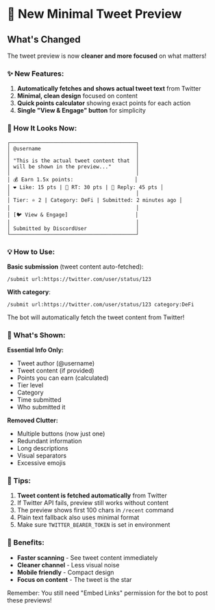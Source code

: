 # 🎨 New Minimal Tweet Preview

## What's Changed

The tweet preview is now **cleaner and more focused** on what matters!

### ✨ New Features:
1. **Automatically fetches and shows actual tweet text** from Twitter
2. **Minimal, clean design** focused on content
3. **Quick points calculator** showing exact points for each action
4. **Single "View & Engage" button** for simplicity

### 📸 How It Looks Now:

```
┌─────────────────────────────────────────┐
│ @username                               │
│                                         │
│ "This is the actual tweet content that  │
│ will be shown in the preview..."        │
│                                         │
│ 💰 Earn 1.5x points:                    │
│ ❤️ Like: 15 pts | 🔁 RT: 30 pts | 💬 Reply: 45 pts │
│                                         │
│ Tier: ⭐ 2 | Category: DeFi | Submitted: 2 minutes ago │
│                                         │
│ [🐦 View & Engage]                      │
│                                         │
│ Submitted by DiscordUser                │
└─────────────────────────────────────────┘
```

### 💡 How to Use:

**Basic submission** (tweet content auto-fetched):
```
/submit url:https://twitter.com/user/status/123
```

**With category**:
```
/submit url:https://twitter.com/user/status/123 category:DeFi
```

The bot will automatically fetch the tweet content from Twitter!

### 🎯 What's Shown:

**Essential Info Only:**
- Tweet author (@username)
- Tweet content (if provided)
- Points you can earn (calculated)
- Tier level
- Category
- Time submitted
- Who submitted it

**Removed Clutter:**
- Multiple buttons (now just one)
- Redundant information
- Long descriptions
- Visual separators
- Excessive emojis

### 📝 Tips:

1. **Tweet content is fetched automatically** from Twitter
2. If Twitter API fails, preview still works without content
3. The preview shows first 100 chars in `/recent` command
4. Plain text fallback also uses minimal format
5. Make sure `TWITTER_BEARER_TOKEN` is set in environment

### 🚀 Benefits:

- **Faster scanning** - See tweet content immediately
- **Cleaner channel** - Less visual noise
- **Mobile friendly** - Compact design
- **Focus on content** - The tweet is the star

Remember: You still need "Embed Links" permission for the bot to post these previews! 